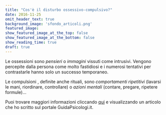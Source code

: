```yaml
---
title: "Cos'è il disturbo ossessivo-compulsivo?"
date: 2016-11-25
omit_header_text: true
background_image: 'sfondo_articoli.png'
featured_image: 
show_featured_image_at_the_top: false
show_featured_image_at_the_bottom: false
show_reading_time: true
draft: true
---
```


Le ossessioni  sono _pensieri_ o _immagini_ vissuti come intrusivi. Vengono
percepite dalla persona come molto fastidiosi e i numerosi tentativi per
contrastarle hanno solo un successo temporaneo.  
  
Le compulsioni , definite anche rituali, sono _comportamenti ripetitivi_
(lavarsi le mani, riordinare, controllare) o _azioni mentali_ (contare,
pregare, ripetere formule)...  
  
Puoi trovare maggiori informazioni cliccando [qui](http://www.guidapsicologi.it/articoli/il-disturbo-ossessivo-compulsivo) e visualizzando un articolo che ho scritto sul portale GuidaPsicologi.it.

